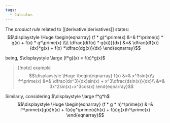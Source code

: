 ```yaml
---
tags:
  - Calculus
---
```

The *product rule* related to [[derivative|derivatives]] states:
$$\displaystyle \Huge \begin{eqnarray} 
(f * g)^\prime(x) &=& f^\prime(x) * g(x) + f(x) * g^\prime(x)
\\\\
\dfrac{d(f(x) * g(x))}{dx} &=& 
\dfrac{df(x)}{dx}*g(x)  + f(x) *\dfrac{dg(x)}{dx}
\end{eqnarray}$$

being, $\displaystyle \large (f*g)(x) = f(x)*g(x)$

>[!note] example
>$$\displaystyle \Huge \begin{eqnarray} 
f(x) &=& x^3sin(x)\\
f^\prime(x) &=& \dfrac{dx^3}{dx}sin(x) + x^3\dfrac{dsin(x)}{dx}\\
&=& 3x^2sin(x)+x^3cos(x)
\end{eqnarray}$$

Similarly, considering $\displaystyle \large f*g*h$
$$\displaystyle \Huge \begin{eqnarray} 
(f * g * h)^\prime(x) &=& f^\prime(x)g(x)h(x) + f(x)g^\prime(x)h(x) + f(x)g(x)h^\prime(x)
\end{eqnarray}$$
